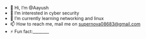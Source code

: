 - 👋 Hi, I’m @Aayush
- 👀 I’m interested in cyber security
- 🌱 I’m currently learning networking and linux
- 📫 How to reach me, mail me on supernova08683@gmail.com
- ⚡ Fun fact:________
<!---
Aayush-cyber-netizen/Aayush-cyber-netizen is a ✨ special ✨ repository because its `README.md` (this file) appears on your GitHub profile.
You can click the Preview link to take a look at your changes.
--->
